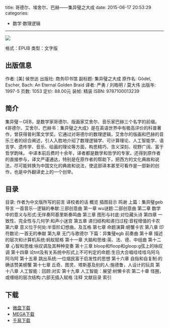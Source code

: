 title: 哥德尔、埃舍尔、巴赫——集异璧之大成
date: 2015-06-17 20:53:29
categories:
  - 数学·数理逻辑
---

![](http://img4.douban.com/lpic/s1789059.jpg)

格式：EPUB
类型：文字版

<!--more-->

## 出版信息 ##

作者: [美] 侯世达 
出版社: 商务印书馆
副标题: 集异璧之大成
原作名: Gödel, Escher, Bach: An Eternal Golden Braid
译者: 严勇 / 刘皓明 / 莫大伟 
出版年: 1997-5
页数: 1053
定价: 88.00元
装帧: 精装
ISBN: 9787100013239

## 简介 ##

集异璧－GEB，是数学家哥德尔、版画家艾舍尔、音乐家巴赫三个名字的前缀。《哥德尔、艾舍尔、巴赫书：集异璧之大成》是在英语世界中有极高评价的科普著作，曾获得普利策文学奖。它通过对哥德尔的数理逻辑，艾舍尔的版画和巴赫的音乐三者的综合阐述，引人入胜地介绍了数理逻辑学、可计算理论、人工智能学、语言学、遗传学、音乐、绘画的理论等方面，构思精巧、含义深刻、视野广阔、富于哲学韵味。
中译本前后费时十余年，译者都是数学和哲学的专家，还得到原作者的直接参与，译文严谨通达，特别是在原作者的帮助下，把西方的文化典故和说法，尽可能转换为中国文化的典故和说法，使这部译本甚至可看作是一部新的创作，也是中外翻译史上的一个创举。

## 目录 ##

目录: 作者为中文版所写的前言 
译校者的话 
概览 
插图目示 
鸣谢 
上篇：集异璧geb 
导言 一首音乐--逻辑的奉献:三部创意曲 
第一章 wu谜题:二部创意曲 
第二章 数学中的意义与形式:无伴奏阿基里斯奏鸣曲 
第三章 图形与衬底:对位藏头诗 
第四章 一致性、完全性与几何学:和声小迷宫 
第五章 递归结构和递归过程:音程增值的卡农 
第六章 意义位于何处:半音阶幻想曲，及互格 
第七章 命题演算:螃蟹卡农 
第八章 印符数论:一首无的奉献 
第九章 无门与歌德尔 
下篇：异集璧egb 
前奏曲 
第十章 描述的层次和计算机系统:蚂蚁赋格 
第十一章 大脑和思维:英、法、德、中组曲 
第十二章 心智和思维:咏叹调及其种种变奏 
第十三章 bloop和floop和gloop:g弦上的咏叹调 
第十四章 论tnt及有关系统中形式上不可判定的命题:生日大合唱哇哇哇乌阿乌阿乌阿 
第十五章 跳出系统:一位烟民富于启发性的思想 
第十六章 自指和自复制:的确该赞美螃蟹 
第十七章 丘奇、图灵、塔斯基及别的人:施德鲁，人设计的玩具 
第十八章 人工智能：回顾:对实 
第十九章 人工智能：展望:树懒卡农 
第二十章 怪圈，或缠结的层次结构:六部无插入赋格 
注释 
文献目录 
索引

## 下载 ##

+ [微盘下载](http://vdisk.weibo.com/s/aADaW4YRE_Snh)
+ [MEGA下载](https://mega.co.nz/#!7Ms1nJAA!Tb7DNpCswiUDSwT9ruqBOZmkscAN8RqLOlIro8TSvK8)
+ [千易下载](http://1000eb.com/1dpt6)